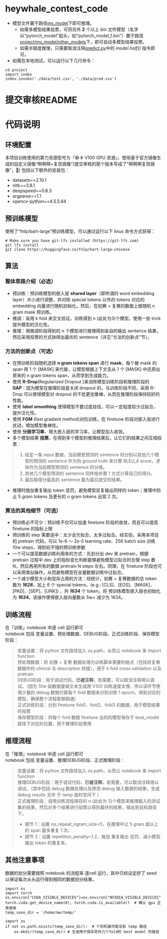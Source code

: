 # heywhale_contest_code
- 模型文件置于路径[my_model](./project/my_model)下即可推理。
  - 如需多模型结果投票，可将另外 **2** 个以上 *bin* 文件模型（名字以"pytorch_model"起头，如"pytorch_model_1.bin"）置于路径[project/my_model/other_models](./project/my_model/other_models)下，即可自动多模型结果投票。
  - 如需半精度推理，只需要取消注释[predict.py](./project/predict.py)中的 *model.half()* 指令即可。
- 如需在本地测试，可以运行以下几行命令：
```
cd project
import index
index.invoke('./data/test.csv', './data/pred.csv')
```
# 提交审核README

# 代码说明  

## 环境配置  
本项目训练使用的算力资源型号为「单卡 V100 GPU 资源」，使用基于官方镜像生成的自定义镜像“啊啊啊+复现镜像”(提交审核的那个版本写成了"啊啊啊复现镜像"，🤦)
包括以下额外的安装包：  
- datasets==2.10.1  
- nltk==3.8.1  
- deepspeed==0.8.3  
- argparse==1.1  
- opencv-python==4.5.5.64  

## 预训练模型  
使用了“fnlp/bart-large”预训练模型，可以通过运行以下 linux 命令方式获得：  
```
# Make sure you have git-lfs installed (https://git-lfs.com)  
git lfs install  
git clone https://huggingface.co/fnlp/bart-large-chinese  
```
## 算法  

### 整体思路介绍（必选）  

- 预训练：预训练模型的嵌入层 **shared layer**（即所谓的 word embedding layer）大小进行调整，并对除 special tokens 以外的 tokens 对应的 embedding 向量进行随机初始化。然后，在初赛 + 复赛的数据上做随机 n gram mask 预训练。  
- 微调：采用 k fold 来交叉验证，训练得到 n (此处为3)个模型。使用一些 trick 提升模型的泛化性。  
- 推理：用微调阶段得到的 n 个模型进行推理得到各自的输出 sentence 结果，然后采用投票的方式抉择出最优的 sentence（详见“方法的创新点”节）。  

### 方法的创新点（可选）  
 - 在预训练阶段随机选择 **n gram tokens span** 进行 **mask**，每个被 mask 的 span 用 1 个 [MASK] 来代替，让模型根据上下文去从 1 个 [MASK] 中还原出原来的 n gram tokens span，从而学到生成能力。  
 - 使用 **R-Drop**(Regularized Dropout )来消除模型训练阶段和推理阶段的**GAP**：因为模型在推理阶段是关闭 dropout 的，与训练阶段不同，采用 R-Drop 可以使得模型对 dropout 的干扰更加鲁棒，从而在推理阶段保持较好的性能。  
 - 使用 **label smoothing** 使得模型不要过度自信，可以一定程度较少过拟合，提升泛化性。  
 - 使用 **FGM** (fast gradient method)对抗训练，在 finetune 阶段对嵌入层进行扰动，增加模型鲁棒性。  
 - 使用 **分层学习率**，增大嵌入层的学习率，让模型加入收敛。  
 - 多个模型结果 **投票**，在得到多个模型的推理结果后，让它们的结果之间互相投票：  
 > 1. 给定一条 input 数据，当前模型预测的 sentence 将分别以其他几个模型的预测的 sentence 作为伪 ground truth 来计算 BLEU_4 score，求和作为当前模型预测的 sentence 的分值。  
 > 2. 其他几个模型预测的 sentence 同样按步骤 1 方式计算自己的得分。  
 > 3. 最后取得分最高的 sentence 最为最后提交的结果。  
 - 推理时施加重复输出 token 惩罚，避免模型反复输出同样的 token；推理中防止 5 gram tokens 及更长的 n gram tokens 出现 2 次。  

### 算法的其他细节（可选）  
- 预训练必不可少：预训练不仅可以加速 finetune 阶段的收敛，而且可以提高 finetune 的指标上限  
- 预训练的 step 需要适中：太少会欠拟合，太多过拟合。经实验，采用本项目的 pretrain 代码，可以 1e-6 ～ 2e-5 learning rate、256 batch size 训练 10w steps，得到较不错的预训练参数  
- 一个可以提高数据训练利用率的方式：先划分出 dev 来 pretrain，根据 pretrain 过程中 dev 上的指标变化判断能够避免模型过拟合的合理 step 数 N，然后再用所有的数据 pretrain N steps 左右。同理，在 finetune 阶段也可以采用类似操作，从而避免模型在全量数据训练中过拟合。  
- 一个减少模型大小和显存占用的方法：经统计，初赛 + 复赛数据的总 token 数为 ***1628***，加上 6 个 special tokens，(e.g.: [CLS]、[EOS]、[MASK]、[PAD]、[SEP]、[UNK]) ，共 ***1634*** 个 token，将 预训练模型嵌入层也初始化为 ***1634***。该操作使得嵌入层向量数从 5w+ 减少为 1634。  

## 训练流程  
在「训练」notebook 中逐 cell 运行即可  
notebook 包括 变量设置、预处理数据、DEBUG阶段、正式训练阶段、保存模型阶段：  
> 变量设置：将 python 文件路径加入 os.path，从而让 notebook 来 import function  
> 预处理数据：将 初赛 + 复赛 数据处理为训练脚本需要的格式（包括将复赛数据中的 clinical 与 description 拼接），用于 k fold cross validation 以及 pretrain  
> DEBUG阶段：用于调试代码，**已被注释**，若需要，可以取消注释用以调试。（因为 10w 级数据量做文本生成用 V100 训练速度太慢，所以该环节使用少量的 debug 数据代替每个 fold 数据来分别训练 1 epoch，得到对应的模型，确保整个流程能够跑通）  
> 正式训练阶段：分别 finetune fold1、fold2、fold3 的数据，用于模型结果的投票  
> 保存模型阶段：将每个 fold 数据 finetune 出的的模型保存于 best_model 路径下对应的位置，用于推理阶段使用  

## 推理流程  
在「推理」notebook 中逐 cell 运行即可  
notebook 包括 变量设置、推理DEBUG阶段、正式推理阶段：  
> 变量设置：将 python 文件路径加入 os.path，从而让 notebook 来 import function  
> 推理DEBUG阶段：用于调试代码，**已被注释**，若需要，可以取消注释用以调试。（其中包括 debug 数据处理以及预测 debug 输入数据的结果，生成 debug results 文件 于 temp 临时空间下  ）  
> 正式推理阶段：调用训练流程保存的 n (此处为 3)个模型来推理输入的测试集的结果，然后对多个结果进行投票以得到最终的结果，输出到目标路径下。  
> - 细节 1：设置 no_repeat_ngram_size=5，在推理中让 5 gram 或以上的 span 最多重复 1 次。  
> - 细节 2：设置 repetition_penalty=1.2，施加 重复输出 惩罚，减小模型输出 token 的重复率。  

## 其他注意事项  
数据的划分需要按照 notebook 的流程来 逐cell 运行，其中已经设定好了 seed 以保证每次从头运行得到相同的数据划分结果。
```
import os
import torch
os.environ["CUDA_VISIBLE_DEVICES"]=os.environ["NVIDIA_VISIBLE_DEVICES"]
torch.cuda.get_device_name(0), torch.cuda.is_available()  # 确认 gpu 正常使用
temp_save_dir = '/home/mw/temp/'

import os
if not os.path.exists(temp_save_dir):  # 个别机器可能没有 temp 路径
    os.mkdir(temp_save_dir) # 生成用于保存另外几个fold的 best model 的路径
```